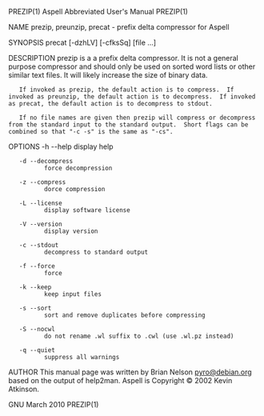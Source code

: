 PREZIP(1)                                                                                                                                   Aspell Abbreviated User's Manual                                                                                                                                  PREZIP(1)

NAME
       prezip, preunzip, precat -  prefix delta compressor for Aspell

SYNOPSIS
       precat [-dzhLV] [-cfksSq] [file ...]

DESCRIPTION
       prezip is a a prefix delta compressor.  It is not a general purpose compressor and should only be used on sorted word lists or other similar text files.  It will likely increase the size of binary data.

       If invoked as prezip, the default action is to compress.  If invoked as preunzip, the default action is to decompress.  If invoked as precat, the default action is to decompress to stdout.

       If no file names are given then prezip will compress or decompress from the standard input to the standard output.  Short flags can be combined so that "-c -s" is the same as "-cs".

OPTIONS
       -h --help
              display help

       -d --decompress
              force decompression

       -z --compress
              dorce compression

       -L --license
              display software license

       -V --version
              display version

       -c --stdout
              decompress to standard output

       -f --force
              force

       -k --keep
              keep input files

       -s --sort
              sort and remove duplicates before compressing

       -S --nocwl
              do not rename .wl suffix to .cwl (use .wl.pz instead)

       -q --quiet
              suppress all warnings

AUTHOR
       This manual page was written by Brian Nelson <pyro@debian.org> based on the output of help2man.  Aspell is Copyright © 2002 Kevin Atkinson.

GNU                                                                                                                                                    March 2010                                                                                                                                             PREZIP(1)
